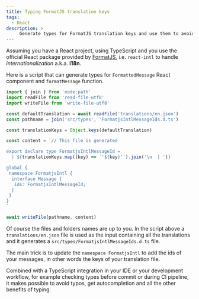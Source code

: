 ```yaml
---
title: Typing FormatJS translation keys
tags:
  - React
description: >
     Generate types for FormatJS translation keys and use them to avoid typos, get autocompletion, etc.
---
```


Assuming you have a React project, using TypeScript and you use the official React package provided by [FormatJS](https://formatjs.github.io/), i.e. `react-intl` to handle _internationalization_ a.k.a. **i18n**.

Here is a script that can generate types for `FormattedMessage` React component and `formatMessage` function.

```ts
import { join } from 'node:path'
import readFile from 'read-file-utf8'
import writeFile from 'write-file-utf8'

const defaultTranslation = await readFile('translations/en.json')
const pathname = join('src/types', 'FormatjsIntlMessageIds.d.ts')

const translationKeys = Object.keys(defaultTranslation)

const content = `// This file is generated

export declare type FormatjsIntlMessageId =
  | ${translationKeys.map((key) => `'${key}'`).join('\n  | ')}

global {
 namespace FormatjsIntl {
  interface Message {
   ids: FormatjsIntlMessageId;
  }
 }
}
`

await writeFile(pathname, content)
```

Of course the files and folders names are up to you. In the script above a `translations/en.json` file is used as the input containing all the translations and it generates a `src/types/FormatjsIntlMessageIds.d.ts` file.

The main trick is to update the `namespace FormatjsIntl` to add the ids of your messages, in other words the keys of your translation file.

Combined with a TypeScript integration in your IDE or your development workflow, for example checking types before commit or during CI pipeline, it makes possible to avoid typos, get autocompletion and all the other benefits of typing.
